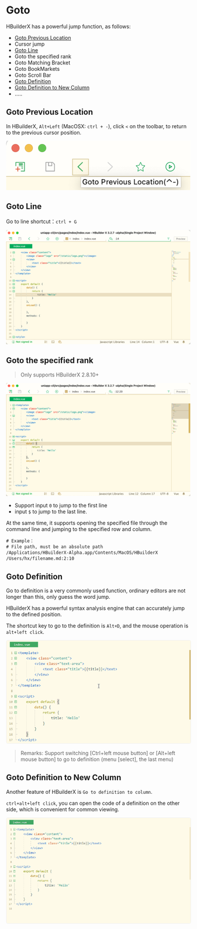 # Goto

HBuilderX has a powerful jump function, as follows:

- [Goto Previous Location](#Goto-Previous-Location)
- Cursor jump
- [Goto Line](#Goto-Line)
- Goto the specified rank
- Goto Matching Bracket
- Goto BookMarkets
- Goto Scroll Bar
- [Goto Definition](#Goto-Definition)
- [Goto Definition to New Column](#Goto-Definition-to-New-Column)
- .....

## Goto Previous Location

In HBuilderX, `Alt+Left` (MacOSX: `ctrl + -`), click `<` on the toolbar, to return to the previous cursor position.

<img src="/static/snapshots/tutorial/goto/Previous_Location_en.png" class="hd-img" />

## Goto Line

Go to line shortcut：`ctrl + G`

<img src="/static/snapshots/tutorial/goto/goto_line_en.png" class="hd-img" />

## Goto the specified rank

> Only supports HBuilderX 2.8.10+

<img src="/static/snapshots/tutorial/goto/goto_lc_en.png" class="hd-img" />

- Support input `0` to jump to the first line
- input `$` to jump to the last line.

At the same time, it supports opening the specified file through the command line and jumping to the specified row and column.

```
# Example：
# File path, must be an absolute path
/Applications/HBuilderX-Alpha.app/Contents/MacOS/HBuilderX /Users/hx/filename.md:2:10
```

## Goto Definition

Go to definition is a very commonly used function, ordinary editors are not longer than this, only guess the word jump.

HBuilderX has a powerful syntax analysis engine that can accurately jump to the defined position.

The shortcut key to go to the definition is `Alt+D`, and the mouse operation is `alt+left click`.

<img src="/static/snapshots/started_tutorial/goto-definition-en.gif" style="zoom: 90%;border:1px solid #eee;border-radius: 5px;" />

> Remarks: Support switching [Ctrl+left mouse button] or [Alt+left mouse button] to go to definition (menu [select], the last menu)

## Goto Definition to New Column

Another feature of HBuilderX is `Go to definition to column`.

`ctrl+alt+left click`, you can open the code of a definition on the other side, which is convenient for common viewing.

<img src="/static/snapshots/started_tutorial/goto-definition-col-en.gif" style="zoom: 90%;border:1px solid #eee;border-radius: 5px;" />



